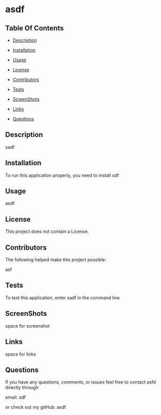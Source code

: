 

  
  # asdf
  

  ## Table Of Contents

  * [Description](#description)

  * [Installation](#installation)

  * [Usage](#usage)

  * [License](#license)

  * [Contributors](#contributors)

  * [Tests](#tests)

  * [ScreenShots](#screenshots)

  * [Links](#links)

  * [Questions](#questions)

  ## Description

  sadf
  
  ## Installation

  To run this application properly, you need to install sdf
  

  ## Usage
  
  asdf
  
  
  ## License
  
 This project does not contain a License.
  
  
  ## Contributors
  
  The following helped make this project possible:

  asf
  
  
  ## Tests
  
  To test this application, enter sadf in the command line

  ## ScreenShots

  space for screenshot

  ## Links

  space for links
  
  
  ## Questions

  If you have any questions, comments, or issues feel free to contact asfd directly through
  
  email: sdf

  or check out my gitHub: asdf
  